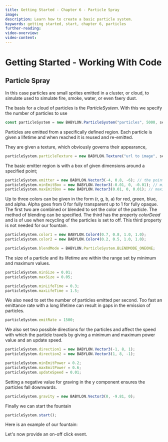 ```yaml
---
title: Getting Started - Chapter 6 - Particle Spray
image:
description: Learn how to create a basic particle system.
keywords: getting started, start, chapter 6, particles
further-reading:
video-overview:
video-content:
---
```


# Getting Started - Working With Code

## Particle Spray

In this case particles are small sprites emitted in a cluster, or cloud, to simulate used to simulate fire, smoke, water, or even faery dust.

The basis for a cloud of particles is the _ParticleSystem_. With this we specify the number of particles to use

```javascript
const particleSystem = new BABYLON.ParticleSystem("particles", 5000, scene); //scene is optional
```

Particles are emitted from a specifically defined region. Each particle is given a lifetime and when reached it is reused and re-emitted.

They are given a texture, which obviously governs their appearance,

```javascript
particleSystem.particleTexture = new BABYLON.Texture("url to image", scene);
```

The basic emitter region is with a box of given dimensions around a specified point;

```javascript
particleSystem.emitter = new BABYLON.Vector3(-4, 0.8, -6); // the point at the top of the fountain
particleSystem.minEmitBox = new BABYLON.Vector3(-0.01, 0, -0.01); // minimum box dimensions
particleSystem.maxEmitBox = new BABYLON.Vector3(0.01, 0, 0.01); // maximum box dimensions
```

Up to three colors can be given in the form (r, g, b, a) for red, green, blue, and alpha. Alpha goes from 0 for fully transparent up to 1 for fully opaque. The first two are combined or blended to set the color of the particle. The method of blending can be specified. The third has the property _colorDead_ and is of use when recycling of the particles is set to off. This third property is not needed for our fountain.

```javascript
particleSystem.color1 = new BABYLON.Color4(0.7, 0.8, 1.0, 1.0);
particleSystem.color2 = new BABYLON.Color4(0.2, 0.5, 1.0, 1.0);

particleSystem.blendMode = BABYLON.ParticleSystem.BLENDMODE_ONEONE;
```

The size of a particle and its lifetime are within the range set by minimum and maximum values.

```javascript
particleSystem.minSize = 0.01;
particleSystem.maxSize = 0.05;

particleSystem.minLifeTime = 0.3;
particleSystem.maxLifeTime = 1.5;
```

We also need to set the number of particles emitted per second. Too fast an emittance rate with a long lifetime can result in gaps in the emission of particles.

```javascript
particleSystem.emitRate = 1500;
```

We also set two possible directions for the particles and affect the speed with which the particle travels by giving a minimum and maximum power value and an update speed.

```javascript
particleSystem.direction1 = new BABYLON.Vector3(-1, 8, 1);
particleSystem.direction2 = new BABYLON.Vector3(1, 8, -1);

particleSystem.minEmitPower = 0.2;
particleSystem.maxEmitPower = 0.6;
particleSystem.updateSpeed = 0.01;
```

Setting a negative value for graving in the y component ensures the particles fall downwards.

```javascript
particleSystem.gravity = new BABYLON.Vector3(0, -9.81, 0);
```

Finally we can start the fountain

```javascript
particleSystem.start();
```

Here is an example of our fountain:

<Playground id="#TC31NV#4" title="Add the Spray" description="Create a basic particle system as water spray." image="/img/playgroundsAndNMEs/gettingStartedParticleSpray1.jpg"/>

Let's now provide an on-off click event.
